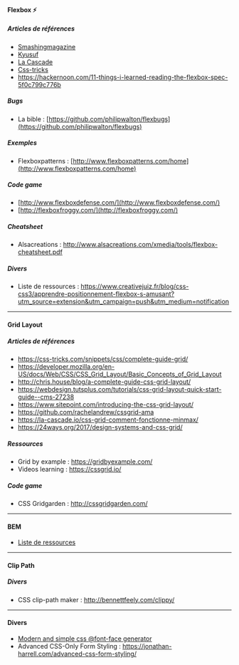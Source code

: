 #### Flexbox :zap:
##### Articles de références
- [Smashingmagazine](https://www.smashingmagazine.com/2016/11/css-grids-flexbox-and-box-alignment-our-new-system-for-web-layout/)
- [Kyusuf](https://kyusuf.com/post/almost-complete-guide-to-flexbox-without-flexbox)
- [La Cascade](https://la-cascade.io/flexbox-guide-complet/)
- [Css-tricks](https://css-tricks.com/snippets/css/a-guide-to-flexbox/)
- https://hackernoon.com/11-things-i-learned-reading-the-flexbox-spec-5f0c799c776b

##### Bugs
- La bible : [https://github.com/philipwalton/flexbugs](https://github.com/philipwalton/flexbugs)

##### Exemples
- Flexboxpatterns : [http://www.flexboxpatterns.com/home](http://www.flexboxpatterns.com/home)

##### Code game
- [http://www.flexboxdefense.com/](http://www.flexboxdefense.com/)
- [http://flexboxfroggy.com/](http://flexboxfroggy.com/)

##### Cheatsheet
- Alsacreations : http://www.alsacreations.com/xmedia/tools/flexbox-cheatsheet.pdf

##### Divers
- Liste de ressources : https://www.creativejuiz.fr/blog/css-css3/apprendre-positionnement-flexbox-s-amusant?utm_source=extension&utm_campaign=push&utm_medium=notification

___
#### Grid Layout
##### Articles de références
- https://css-tricks.com/snippets/css/complete-guide-grid/
- https://developer.mozilla.org/en-US/docs/Web/CSS/CSS_Grid_Layout/Basic_Concepts_of_Grid_Layout
- http://chris.house/blog/a-complete-guide-css-grid-layout/
- https://webdesign.tutsplus.com/tutorials/css-grid-layout-quick-start-guide--cms-27238
- https://www.sitepoint.com/introducing-the-css-grid-layout/
- https://github.com/rachelandrew/cssgrid-ama
- https://la-cascade.io/css-grid-comment-fonctionne-minmax/
- https://24ways.org/2017/design-systems-and-css-grid/

##### Ressources
- Grid by example : https://gridbyexample.com/
- Videos learning : https://cssgrid.io/

##### Code game
- CSS Gridgarden : http://cssgridgarden.com/

___
#### BEM
- [Liste de ressources](https://github.com/sturobson/BEM-resources)

___
#### Clip Path
##### Divers
- CSS clip-path maker : http://bennettfeely.com/clippy/

___
#### Divers
- [Modern and simple css @font-face generator](https://transfonter.org/)
- Advanced CSS-Only Form Styling : https://jonathan-harrell.com/advanced-css-form-styling/

